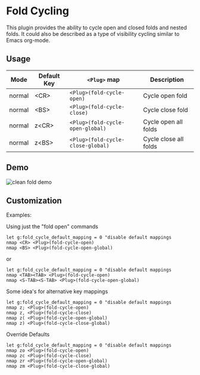 Fold Cycling
============
This plugin provides the ability to cycle open and closed folds and nested
folds. It could also be described as a  type of visibility cycling similar to
Emacs org-mode.

Usage
-----
| Mode   | Default Key | `<Plug>` map                      | Description              |
| ------ | ----------- | --------------------------------- | ------------------------ |
| normal | \<CR>       | `<Plug>(fold-cycle-open)`         | Cycle open fold          |
| normal | \<BS>       | `<Plug>(fold-cycle-close)`        | Cycle close fold         |
| normal | z\<CR>      | `<Plug>(fold-cycle-open-global)`  | Cycle open all folds     |
| normal | z\<BS>      | `<Plug>(fold-cycle-close-global)` | Cycle close all folds    |

Demo
----
![clean fold demo](https://cloud.githubusercontent.com/assets/2142684/7664231/d57b6300-fb32-11e4-9b34-e73ac9099e77.gif)

Customization
-------------
Examples:

Using just the "fold open" commands
```vim
let g:fold_cycle_default_mapping = 0 "disable default mappings
nmap <CR> <Plug>(fold-cycle-open)
nmap <BS> <Plug>(fold-cycle-open-global)
```
or
```vim
let g:fold_cycle_default_mapping = 0 "disable default mappings
nmap <TAB><TAB> <Plug>(fold-cycle-open)
nmap <S-TAB><S-TAB> <Plug>(fold-cycle-open-global)
```

Some idea's for alternative key mappings
```vim
let g:fold_cycle_default_mapping = 0 "disable default mappings
nmap z; <Plug>(fold-cycle-open)
nmap z, <Plug>(fold-cycle-close)
nmap z( <Plug>(fold-cycle-open-global)
nmap z) <Plug>(fold-cycle-close-global)
```

Override Defaults
```vim
let g:fold_cycle_default_mapping = 0 "disable default mappings
nmap zo <Plug>(fold-cycle-open)
nmap zc <Plug>(fold-cycle-close)
nmap zr <Plug>(fold-cycle-open-global)
nmap zm <Plug>(fold-cycle-close-global)
```
